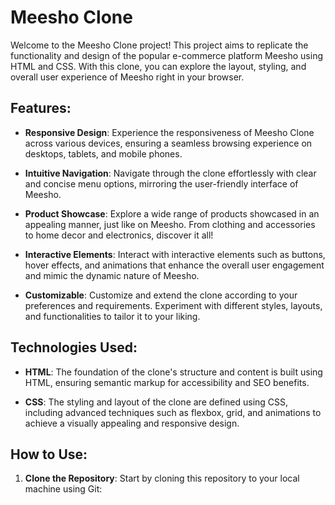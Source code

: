 # Meesho Clone

Welcome to the Meesho Clone project! This project aims to replicate the functionality and design of the popular e-commerce platform Meesho using HTML and CSS. With this clone, you can explore the layout, styling, and overall user experience of Meesho right in your browser.

## Features:

- **Responsive Design**: Experience the responsiveness of Meesho Clone across various devices, ensuring a seamless browsing experience on desktops, tablets, and mobile phones.

- **Intuitive Navigation**: Navigate through the clone effortlessly with clear and concise menu options, mirroring the user-friendly interface of Meesho.

- **Product Showcase**: Explore a wide range of products showcased in an appealing manner, just like on Meesho. From clothing and accessories to home decor and electronics, discover it all!

- **Interactive Elements**: Interact with interactive elements such as buttons, hover effects, and animations that enhance the overall user engagement and mimic the dynamic nature of Meesho.

- **Customizable**: Customize and extend the clone according to your preferences and requirements. Experiment with different styles, layouts, and functionalities to tailor it to your liking.

## Technologies Used:

- **HTML**: The foundation of the clone's structure and content is built using HTML, ensuring semantic markup for accessibility and SEO benefits.

- **CSS**: The styling and layout of the clone are defined using CSS, including advanced techniques such as flexbox, grid, and animations to achieve a visually appealing and responsive design.

## How to Use:

1. **Clone the Repository**: Start by cloning this repository to your local machine using Git:

